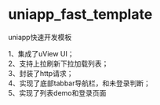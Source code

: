 # uniapp_fast_template
uniapp快速开发模板

1、集成了uView UI；<br>
2、支持上拉刷新下拉加载列表；<br>
3、封装了http请求；<br>
4、实现了底部tabbar导航栏，和未登录判断；<br>
5、实现了列表demo和登录页面<br>
